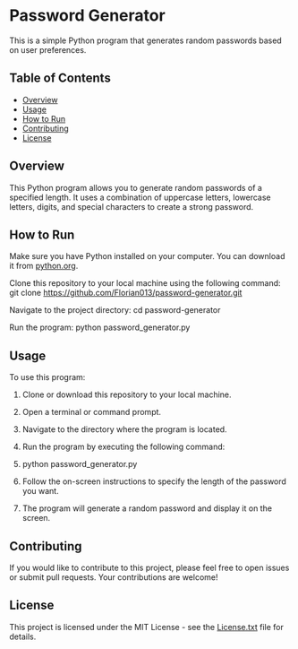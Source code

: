 # Password Generator

This is a simple Python program that generates random passwords based on user preferences.

## Table of Contents

- [Overview](#overview)
- [Usage](#usage)
- [How to Run](#how-to-run)
- [Contributing](#contributing)
- [License](#license)

## Overview

This Python program allows you to generate random passwords of a specified length. It uses a combination of uppercase letters, lowercase letters, digits, and special characters to create a strong password.


## How to Run

Make sure you have Python installed on your computer. You can download it from [python.org](https://www.python.org/downloads/).

Clone this repository to your local machine using the following command:
git clone https://github.com/Florian013/password-generator.git

Navigate to the project directory:
cd password-generator

Run the program:
python password_generator.py


## Usage

To use this program:

1. Clone or download this repository to your local machine.

2. Open a terminal or command prompt.

3. Navigate to the directory where the program is located.

4. Run the program by executing the following command:
5. python password_generator.py

6. Follow the on-screen instructions to specify the length of the password you want.

7. The program will generate a random password and display it on the screen.


## Contributing

If you would like to contribute to this project, please feel free to open issues or submit pull requests. Your contributions are welcome!

## License

This project is licensed under the MIT License - see the [License.txt](License.txt) file for details.

